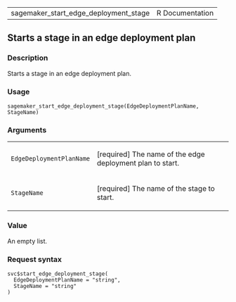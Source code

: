 <table style="width: 100%;">
<tbody>
<tr class="odd">
<td>sagemaker_start_edge_deployment_stage</td>
<td style="text-align: right;">R Documentation</td>
</tr>
</tbody>
</table>

## Starts a stage in an edge deployment plan

### Description

Starts a stage in an edge deployment plan.

### Usage

    sagemaker_start_edge_deployment_stage(EdgeDeploymentPlanName, StageName)

### Arguments

<table>
<colgroup>
<col style="width: 35%" />
<col style="width: 65%" />
</colgroup>
<tbody>
<tr class="odd">
<td><code
id="sagemaker_start_edge_deployment_stage_:_EdgeDeploymentPlanName">EdgeDeploymentPlanName</code></td>
<td><p>[required] The name of the edge deployment plan to
start.</p></td>
</tr>
<tr class="even">
<td><code
id="sagemaker_start_edge_deployment_stage_:_StageName">StageName</code></td>
<td><p>[required] The name of the stage to start.</p></td>
</tr>
</tbody>
</table>

### Value

An empty list.

### Request syntax

    svc$start_edge_deployment_stage(
      EdgeDeploymentPlanName = "string",
      StageName = "string"
    )
